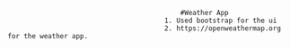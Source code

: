                                                #Weather App
                                           1. Used bootstrap for the ui
                                           2. https://openweathermap.org for the weather app.
